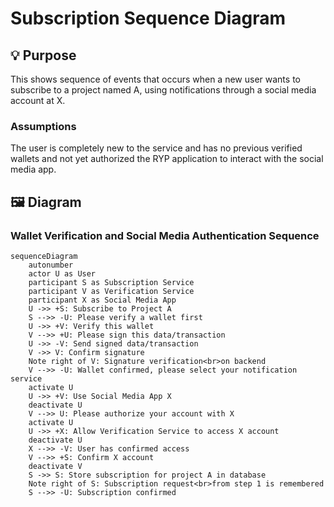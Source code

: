 # Subscription Sequence Diagram

## 💡 Purpose
This shows sequence of events that occurs when a new user wants to subscribe to a project named A, using notifications through a social media account at X.

### Assumptions
The user is completely new to the service and has no previous verified wallets and not yet authorized the RYP application to interact with the social media app.

## 🖼️ Diagram

### Wallet Verification and Social Media Authentication Sequence

```mermaid
sequenceDiagram
    autonumber
    actor U as User
    participant S as Subscription Service
    participant V as Verification Service
    participant X as Social Media App
    U ->> +S: Subscribe to Project A
    S -->> -U: Please verify a wallet first
    U ->> +V: Verify this wallet
    V -->> +U: Please sign this data/transaction
    U ->> -V: Send signed data/transaction
    V ->> V: Confirm signature
    Note right of V: Signature verification<br>on backend
    V -->> -U: Wallet confirmed, please select your notification service
    activate U
    U ->> +V: Use Social Media App X
    deactivate U
    V -->> U: Please authorize your account with X
    activate U
    U ->> +X: Allow Verification Service to access X account
    deactivate U
    X -->> -V: User has confirmed access
    V -->> +S: Confirm X account
    deactivate V
    S ->> S: Store subscription for project A in database
    Note right of S: Subscription request<br>from step 1 is remembered
    S -->> -U: Subscription confirmed
```
